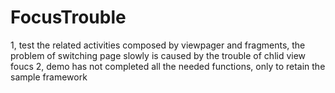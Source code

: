 # FocusTrouble
1, test the related activities composed by viewpager and fragments, the problem of switching page slowly is caused by the trouble of chlid view foucs  2, demo has not completed all the needed functions, only to retain the sample framework
